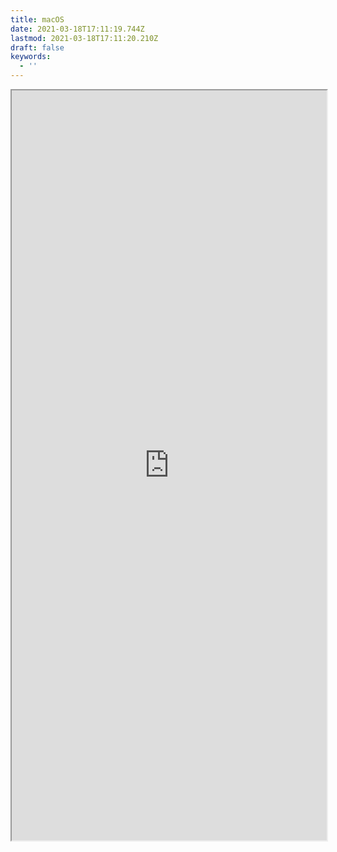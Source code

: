 ```yaml
---
title: macOS
date: 2021-03-18T17:11:19.744Z
lastmod: 2021-03-18T17:11:20.210Z
draft: false
keywords:
  - ''
---
```


<iframe src="https://estruyf.github.io/doctor/macos.html" width="100%" height="1200px" />